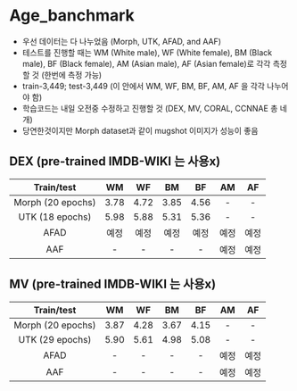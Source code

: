 # Age_banchmark
* 우선 데이터는 다 나누었음 (Morph, UTK, AFAD, and AAF)
* 테스트를 진행할 때는 WM (White male), WF (White female), BM (Black male), BF (Black female), AM (Asian male), AF (Asian female)로 각각 측정할 것 (한번에 측정 가능)
* train-3,449; test-3,449 (이 안에서 WM, WF, BM, BF, AM, AF 을 각각 나누어야 함)
* 학습코드는 내일 오전중 수정하고 진행할 것 (DEX, MV, CORAL, CCNNAE 총 네개)
* 당연한것이지만 Morph dataset과 같이 mugshot 이미지가 성능이 좋음

## DEX (pre-trained IMDB-WIKI 는 사용x)
|     Train/test    |  WM  |  WF  |  BM  |  BF  |  AM  |  AF  |
| :---------------: | :--: | :--: | :--: | :--: | :--: | :--: |
| Morph (20 epochs) | 3.78 | 4.72 | 3.85 | 4.56 |  -   |  -   |
|   UTK (18 epochs) | 5.98 | 5.88 | 5.31 | 5.36 |  -   |  -   |
|        AFAD       | 예정 | 예정 |  예정 | 예정 | 예정 | 예정  |
|        AAF        |  -   |  -   |  -   |  -   | 예정 | 예정  |

## MV (pre-trained IMDB-WIKI 는 사용x)
|     Train/test    |  WM  |  WF  |  BM  |  BF  |  AM  |  AF  |
| :---------------: | :--: | :--: | :--: | :--: | :--: | :--: |
| Morph (20 epochs) | 3.87 | 4.28 | 3.67 | 4.15 |  -   |  -   |
|   UTK (29 epochs) | 5.90 | 5.61 | 4.98 | 5.08 |  -   |  -   |
|        AFAD       |  -   |  -   |  -   |  -   | 예정 | 예정  |
|        AAF        |  -   |  -   |  -   |  -   | 예정 | 예정  |


